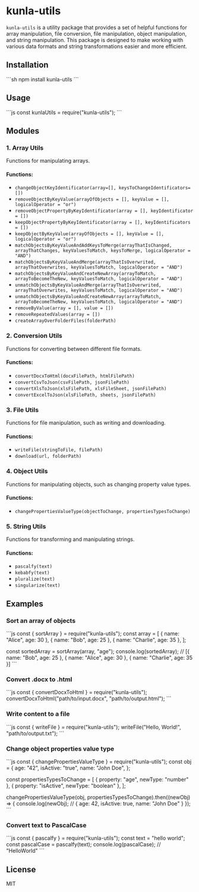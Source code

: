 # kunla-utils

`kunla-utils` is a utility package that provides a set of helpful functions for array manipulation, file conversion, file manipulation, object manipulation, and string manipulation. This package is designed to make working with various data formats and string transformations easier and more efficient.

## Installation

\`\`\`sh
npm install kunla-utils
\`\`\`

## Usage

\`\`\`js
const kunlaUtils = require("kunla-utils");
\`\`\`

## Modules

### 1. Array Utils

Functions for manipulating arrays.

#### Functions:

- `changeObjectKeyIdentificator(array=[], keysToChangeIdentificators=[])`
- `removeObjectByKeyValue(arrayOfObjects = [], keyValue = [], logicalOperator = "or")`
- `removeObjectPropertyByKeyIdentificator(array = [], keyIdentificator = [])`
- `keepObjectPropertyByKeyIdentificator(array = [], keyIdentificators = [])`
- `keepObjectByKeyValue(arrayOfObjects = [], keyValue = [], logicalOperator = "or")`
- `matchObjectsByKeyValueAndAddKeysToMerge(arrayThatIsChanged, arrayThatChanges, keyValuesToMatch, keysToMerge, logicalOperator = "AND")`
- `matchObjectsByKeyValueAndMerge(arrayThatIsOverwrited, arrayThatOverwrites, keyValuesToMatch, logicalOperator = "AND")`
- `matchObjectsByKeyValueAndCreateNewArray(arrayToMatch, arrayToBecomeTheNew, keyValuesToMatch, logicalOperator = "AND")`
- `unmatchObjectsByKeyValueAndMerge(arrayThatIsOverwrited, arrayThatOverwrites, keyValuesToMatch, logicalOperator = "AND")`
- `unmatchObjectsByKeyValueAndCreateNewArray(arrayToMatch, arrayToBecomeTheNew, keyValuesToMatch, logicalOperator = "AND")`
- `removeByValue(array = [], value = [])`
- `removeRepeatedValues(array = [])`
- `createArrayOverFolderFiles(folderPath)`

### 2. Conversion Utils

Functions for converting between different file formats.

#### Functions:

- `convertDocxToHtml(docxFilePath, htmlFilePath)`
- `convertCsvToJson(csvFilePath, jsonFilePath)`
- `convertXlsToJson(xlsFilePath, xlsFileSheet, jsonFilePath)`
- `convertExcelToJson(xlsFilePath, sheets, jsonFilePath)`

### 3. File Utils

Functions for file manipulation, such as writing and downloading.

#### Functions:

- `writeFile(stringToFile, filePath)`
- `download(url, folderPath)`

### 4. Object Utils

Functions for manipulating objects, such as changing property value types.

#### Functions:

- `changePropertiesValueType(objectToChange, propertiesTypesToChange)`

### 5. String Utils

Functions for transforming and manipulating strings.

#### Functions:

- `pascalfy(text)`
- `kebabfy(text)`
- `pluralize(text)`
- `singularize(text)`

## Examples

### Sort an array of objects

\`\`\`js
const { sortArray } = require("kunla-utils");
const array = [
  { name: "Alice", age: 30 },
  { name: "Bob", age: 25 },
  { name: "Charlie", age: 35 },
];

const sortedArray = sortArray(array, "age");
console.log(sortedArray); // [{ name: "Bob", age: 25 }, { name: "Alice", age: 30 }, { name: "Charlie", age: 35 }]
\`\`\`

### Convert .docx to .html

\`\`\`js
const { convertDocxToHtml } = require("kunla-utils");
convertDocxToHtml("path/to/input.docx", "path/to/output.html");
\`\`\`

### Write content to a file

\`\`\`js
const { writeFile } = require("kunla-utils");
writeFile("Hello, World!", "path/to/output.txt");
\`\`\`

### Change object properties value type

\`\`\`js
const { changePropertiesValueType } = require("kunla-utils");
const obj = {
  age: "42",
  isActive: "true",
  name: "John Doe",
};

const propertiesTypesToChange = [
  { property: "age", newType: "number" },
  { property: "isActive", newType: "boolean" },
];

changePropertiesValueType(obj, propertiesTypesToChange).then((newObj) => {
  console.log(newObj); // { age: 42, isActive: true, name: "John Doe" }
});
\`\`\`


### Convert text to PascalCase

\`\`\`js
const { pascalfy } = require("kunla-utils");
const text = "hello world";
const pascalCase = pascalfy(text);
console.log(pascalCase); // "HelloWorld"
\`\`\`

## License

MIT
